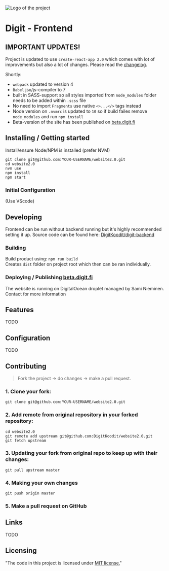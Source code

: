 ![Logo of the project](https://digit.fi/images/site/logo_screen_new.gif)

# Digit - Frontend

## **IMPORTANT UPDATES!** 

Project is updated to use `create-react-app 2.0` which comes with lot of improvements but also a lot of changes. Please read the [changelog](https://github.com/facebook/create-react-app/blob/master/CHANGELOG.md).

 Shortly:
 - `webpack` updated to version 4
 - `Babel` jsx/js-compiler to 7 
 - built in SASS-support so all styles imported from `node_modules` folder needs to be added within `.scss` file
 - No need to import `Fragments` use native `<>...</>` tags instead
- Node version on `.nvmrc` is updated to `10` so if build failes remove `node_modules` and run `npm install`
- Beta-version of the site has been published on [beta.digit.fi](https://beta.digit.fi)

## Installing / Getting started

Install/ensure Node/NPM is installed (prefer NVM)

```shell
git clone git@github.com:YOUR-USERNAME/website2.0.git
cd website2.0
nvm use
npm install 
npm start
```

### Initial Configuration

(Use VScode)

## Developing

Frontend can be run without backend running but it's highly recommended setting it up. Source code can be found here: [DigitKoodit/digit-backend](https://github.com/DigitKoodit/digit-backend)


### Building

Build product using: `npm run build`  
Creates `dist` folder on project root which then can be ran individually. 

### Deploying / Publishing [beta.digit.fi](https://beta.digit.fi)

The website is running on DigitalOcean droplet managed by Sami Nieminen. Contact for more information


## Features

TODO

## Configuration

TODO

## Contributing

> Fork the project -> do changes -> make a pull request.

### 1. Clone your fork:

    git clone git@github.com:YOUR-USERNAME/website2.0.git

### 2. Add remote from original repository in your forked repository: 

    cd website2.0
    git remote add upstream git@github.com:DigitKoodit/website2.0.git
    git fetch upstream

### 3. Updating your fork from original repo to keep up with their changes:

    git pull upstream master

### 4. Making your own changes
    git push origin master

### 5. Make a pull request on GitHub 

## Links

TODO


## Licensing

"The code in this project is licensed under [MIT license.](/LICENSE)"
